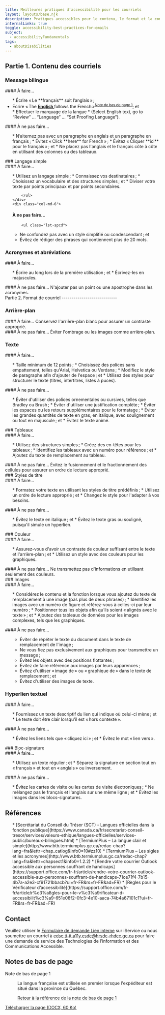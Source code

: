 ```yaml
---
title: Meilleures pratiques d’accessibilité pour les courriels
layout: layouts/base.njk
description: Pratiques accessibles pour le contenu, le format et la conception des courriels.
internalLinks: true
toggle: accessibility-best-practices-for-emails
subject:
  - accessibilityFundamentals
tags:
  - aboutDisabilities
---
```


## Partie 1. Contenu des courriels

### Message bilingue

<div class="row">
    <div class="col-md-6">
#### À faire...
        <ul class="lst-spcd">
*   Écrire « Le **français** suit l’anglais » ;
<li>&Eacute;crire &laquo;&thinsp;The <strong><u>English </u></strong>follows the French&thinsp;&raquo;<sup id="fn1-rf"><a class="fn-lnk" href="#fn1"><span class="wb-inv">Note de bas de
page </span>1</a></sup>; et</li>
*   Effectuer le marquage de la langue
*   (Select English text, go to “Review” … “Language” … “Set Proofing Language”).
        </ul>
    </div>
    <div class="col-md-6">
#### À ne pas faire...
        <ul class="lst-spcd">
*   N’alternez pas avec un paragraphe en anglais et un paragraphe en français ;
*   Évitez « Click **here** for French » ;
*   Évitez « Cliquer **ici** pour le français » ; et
*   Ne placez pas l'anglais et le français côte à côte en utilisant des colonnes ou des tableaux.
        </ul>
    </div>
</div>
### Langage simple
<div class="row">
    <div class="col-md-6">
#### À faire...
        <ul class="lst-spcd">
*   Utilisez un langage simple ;
*   Connaissez vos destinataires ;
*   Choisissez un vocabulaire et des structures simples ; et
*   Diviser votre texte par points principaux et par points secondaires.

        </ul>
    </div>
    <div class="col-md-6">

#### À ne pas faire...

        <ul class="lst-spcd">

- Ne confondez pas avec un style simplifié ou condescendant ; et
- Évitez de rédiger des phrases qui contiennent plus de 20 mots.
</ul>
</div>
</div>

### Acronymes et abréviations

<div class="row">
    <div class="col-md-6">
#### À faire...
        <ul class="lst-spcd">
*   Écrire au long lors de la première utilisation ; et
*   Écrivez-les en majuscules.
        </ul>
    </div>
    <div class="col-md-6">
#### À ne pas faire...
N'ajouter pas un point ou une apostrophe dans les acronymes.
    </div>
</div>
Partie 2. Format de courriel
----------------------------

### Arrière-plan

<div class="row">
    <div class="col-md-6">
#### À faire...
Conservez l'arrière-plan blanc pour assurer un contraste approprié.
    </div>
    <div class="col-md-6">
#### À ne pas faire...
Éviter l'ombrage ou les images comme arrière-plan.
    </div>
</div>

### Texte

<div class="row">
    <div class="col-md-6">
#### À faire...
        <ul class="lst-spcd">
*   Taille minimum de 12 points ;
*   Choisissez des polices sans empattement, telles qu'Arial, Helvetica ou Verdana ;
*   Modifiez le style de paragraphe afin d'ajouter de l'espace ; et
*   Utilisez des styles pour structurer le texte (titres, intertitres, listes à puces).
        </ul>
    </div>
    <div class="col-md-6">
#### À ne pas faire...
        <ul class="lst-spcd">
*   Éviter d'utiliser des polices ornementales ou cursives, telles que Bradley ou Brush ;
*   Éviter d'utiliser une justification complète ;
*   Éviter les espaces ou les retours supplémentaires pour le formatage ;
*   Éviter les grandes quantités de texte en gras, en italique, avec soulignement ou tout en majuscule ; et
*   Évitez le texte animé.
        </ul>
    </div>
</div>
### Tableaux
<div class="row">
    <div class="col-md-6">
#### À faire...
        <ul class="lst-spcd">
*   Utilisez des structures simples ;
*   Créez des en-têtes pour les tableaux ;
*   Identifiez les tableaux avec un numéro pour référence ; et
*   Ajoutez du texte de remplacement au tableau.
        </ul>
    </div>
    <div class="col-md-6">
#### À ne pas faire...
Évitez le fusionnement et le fractionnement des cellules pour assurer un ordre de lecture approprié.
    </div>
</div>
### Styles de titre
<div class="row">
    <div class="col-md-6">
#### À faire...
        <ul class="lst-spcd">
*   Formatez votre texte en utilisant les styles de titre prédéfinis ;
*   Utilisez un ordre de lecture approprié ; et
*   Changez le style pour l'adapter à vos besoins.
        </ul>
    </div>
    <div class="col-md-6">
#### À ne pas faire...
        <ul class="lst-spcd">
*   Évitez le texte en italique ; et
*   Évitez le texte gras ou souligné, puisqu'il simule un hyperlien.
        </ul>
    </div>
</div>
### Couleur
<div class="row">
    <div class="col-md-6">
#### À faire...
        <ul class="lst-spcd">
*   Assurez-vous d'avoir un contraste de couleur suffisant entre le texte et l'arrière-plan ; et
*   Utilisez un style avec des couleurs pour les graphiques.
        </ul>
    </div>
    <div class="col-md-6">
#### À ne pas faire...
Ne transmettez pas d'informations en utilisant seulement des couleurs.
    </div>
</div>
### Images
<div class="row">
    <div class="col-md-6">
#### À faire...
        <ul class="lst-spcd">
*   Considérez le contenu et la fonction lorsque vous ajoutez du texte de remplacement à une image (pas plus de deux phrases) ;
*   Identifiez les images avec un numéro de figure et référez-vous à celles-ci par leur numéro ;
*   Positionner tous les objets afin qu’ils soient « alignés avec le texte » ; et
*   Ajoutez des tableaux de données pour les images complexes, tels que les graphiques.
        </ul>
    </div>
    <div class="col-md-6">
#### À ne pas faire...
        <ul class="lst-spcd">

- Éviter de répéter le texte du document dans le texte de remplacement de l'image ;
- Ne vous fiez pas exclusivement aux graphiques pour transmettre un message ;
- Évitez les objets avec des positions flottantes ;
- Évitez de faire référence aux images par leurs apparences ;
- Évitez d'utiliser « image de » ou « graphique de » dans le texte de remplacement ; et
- Évitez d'utiliser des images de texte.
</ul>
</div>
</div>

### Hyperlien textuel

<div class="row">
    <div class="col-md-6">
#### À faire...
        <ul class="lst-spcd">
*   Fournissez un texte descriptif du lien qui indique où celui-ci mène ; et
*   Le texte doit être clair lorsqu'il est « hors contexte ».
        </ul>
    </div>
    <div class="col-md-6">
#### À ne pas faire...
        <ul class="lst-spcd">
*   Évitez les liens tels que « cliquez ici » ; et
*   Évitez le mot « lien vers ».
        </ul>
    </div>
</div>
### Bloc-signature
<div class="row">
    <div class="col-md-6">
#### À faire...
        <ul class="lst-spcd">
*   Utilisez un texte régulier ; et
*   Séparez la signature en section tout en « français » et tout en « anglais » ou inversement.
        </ul>
    </div>
    <div class="col-md-6">
#### À ne pas faire...
        <ul class="lst-spcd">
*   Évitez les cartes de visite ou les cartes de visite électroniques ;
*   Ne mélangez pas le français et l'anglais sur une même ligne ; et
*   Évitez les images dans les blocs-signatures.
        </ul>
    </div>
</div>

## Références

<ul class="lst-spcd">
*   [Secrétariat du Conseil du Trésor (SCT) - Langues officielles dans la fonction publique](https://www.canada.ca/fr/secretariat-conseil-tresor/services/valeurs-ethique/langues-officielles/services-public/bureaux-bilingues.html)
*   [TermiumPlus – La langue clair et simple](http://www.btb.termiumplus.gc.ca/redac-chap?lang=fra&lettr=chap_catlog&info0=10#zz10)
*   [TermiumPlus – Les sigles et les acronymes](http://www.btb.termiumplus.gc.ca/redac-chap?lang=fra&lettr=chapsect1&info0=1.2.2)
*   [Rendre votre courrier Outlook accessible aux personnes souffrant de handicaps](https://support.office.com/fr-fr/article/rendre-votre-courrier-outlook-accessible-aux-personnes-souffrant-de-handicaps-71ce71f4-7b15-4b7a-a2e3-cf91721bbacb?ui=fr-FR&rs=fr-FR&ad=FR)
*   [Règles pour le Vérificateur d’accessibilité](https://support.office.com/fr-fr/article/r%c3%a8gles-pour-le-v%c3%a9rificateur-d-accessibilit%c3%a9-651e08f2-0fc3-4e10-aaca-74b4a67101c1?ui=fr-FR&rs=fr-FR&ad=FR)
</ul>

## Contact

<p>Veuillez utiliser le <a href="http://iservice.prv/fra/giti/A11E/admission.shtml">Formulaire de demande <i
            class="fas fa-external-link-square-alt"></i><span class="wb-inv"> Lien interne</span></a> sur
    iService ou nous soumettre un courriel &agrave; <a
        href="mailto:edsc.ti-it.a11y.esdc@hrsdc-rhdcc.gc.ca">edsc.ti-it.a11y.esdc@hrsdc-rhdcc.gc.ca</a> pour
    faire une demande de service des Technologies de l&rsquo;information et des Communications Accessible.</p>
<aside class="wb-fnote" role="note">
    <h2 id="fn">Notes de bas de page</h2>
    <dl>
        <dt>Note de bas de page 1</dt>
        <dd id="fn1">
            <p>La langue française est utilisée en premier lorsque l'expéditeur est situé dans la province du Québec.</p>
            <p class="fn-rtn"><a href="#fn1-rf"><span class="wb-inv">Retour à la référence de la note de bas de
                        page </span>1
                </a></p>
        </dd>
    </dl>
</aside>
<p></p><a class="btn btn-primary"
    href="../../../docs/Accessibility_Best_Practices_for_Emails_FR.docx"
    role="button">Télécharger la page (DOCX, 60 Ko)</a></p>
